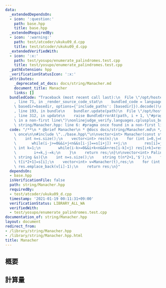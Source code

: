 ```yaml
---
data:
  _extendedDependsOn:
  - icon: ':question:'
    path: base.hpp
    title: base.hpp
  _extendedRequiredBy:
  - icon: ':warning:'
    path: test/atcoder/ukuku09_d.cpp
    title: test/atcoder/ukuku09_d.cpp
  _extendedVerifiedWith:
  - icon: ':x:'
    path: test/yosupo/enumerate_palindromes.test.cpp
    title: test/yosupo/enumerate_palindromes.test.cpp
  _pathExtension: hpp
  _verificationStatusIcon: ':x:'
  attributes:
    _deprecated_at_docs: docs/string/Manacher.md
    document_title: Manacher
    links: []
  bundledCode: "Traceback (most recent call last):\n  File \"/opt/hostedtoolcache/Python/3.9.1/x64/lib/python3.9/site-packages/onlinejudge_verify/documentation/build.py\"\
    , line 71, in _render_source_code_stat\n    bundled_code = language.bundle(stat.path,\
    \ basedir=basedir, options={'include_paths': [basedir]}).decode()\n  File \"/opt/hostedtoolcache/Python/3.9.1/x64/lib/python3.9/site-packages/onlinejudge_verify/languages/cplusplus.py\"\
    , line 193, in bundle\n    bundler.update(path)\n  File \"/opt/hostedtoolcache/Python/3.9.1/x64/lib/python3.9/site-packages/onlinejudge_verify/languages/cplusplus_bundle.py\"\
    , line 312, in update\n    raise BundleErrorAt(path, i + 1, \"#pragma once found\
    \ in a non-first line\")\nonlinejudge_verify.languages.cplusplus_bundle.BundleErrorAt:\
    \ string/Manacher.hpp: line 6: #pragma once found in a non-first line\n"
  code: "/**\n * @brief Manacher\n * @docs docs/string/Manacher.md\n */\n\n#pragma\
    \ once\n\n#include \"../base.hpp\"\n\nvector<int> Manacher(const string &s){\n\
    \    int n=s.size();\n    vector<int> res(n);\n    for (int i=0,j=0;i<n;){\n \
    \       while(i-j>=0&&i+j<n&&s[i-j]==s[i+j]) ++j;\n        res[i]=j;\n       \
    \ int k=1;\n        while(i-k>=0&&i+k<n&&k+res[i-k]<j) res[i+k]=res[i-k],++k;\n\
    \        i+=k,j-=k;\n    }\n    return res;\n}\n\nvector<int> PalindromeTable(const\
    \ string &s){\n    int n=s.size();\n    string t(n*2+1,'$');\n    for (int i=0;i<n;++i)\
    \ t[i*2+1]=s[i];\n    vector<int> v=Manacher(t),res;\n    for (int i=1;i<n*2;++i)\
    \ res.emplace_back(v[i]-1);\n    return res;\n}"
  dependsOn:
  - base.hpp
  isVerificationFile: false
  path: string/Manacher.hpp
  requiredBy:
  - test/atcoder/ukuku09_d.cpp
  timestamp: '2021-01-19 00:11:31+09:00'
  verificationStatus: LIBRARY_ALL_WA
  verifiedWith:
  - test/yosupo/enumerate_palindromes.test.cpp
documentation_of: string/Manacher.hpp
layout: document
redirect_from:
- /library/string/Manacher.hpp
- /library/string/Manacher.hpp.html
title: Manacher
---
```

## 概要

## 計算量